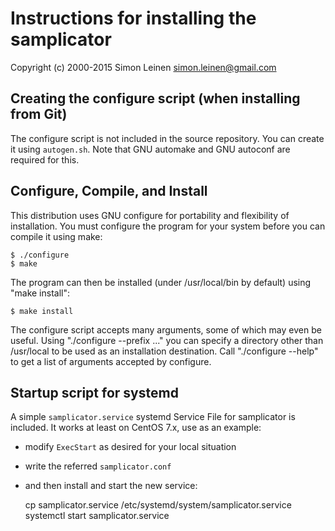Instructions for installing the samplicator
===========================================

Copyright (c) 2000-2015 Simon Leinen  <simon.leinen@gmail.com>

Creating the configure script (when installing from Git)
--------------------------------------------------------

The configure script is not included in the source repository.  You
can create it using `autogen.sh`.  Note that GNU automake and GNU
autoconf are required for this.

Configure, Compile, and Install
-------------------------------

This distribution uses GNU configure for portability and flexibility
of installation.  You must configure the program for your system
before you can compile it using make:

	$ ./configure
	$ make

The program can then be installed (under /usr/local/bin by default)
using "make install":

	$ make install

The configure script accepts many arguments, some of which may even be
useful.  Using "./configure --prefix ..." you can specify a directory
other than /usr/local to be used as an installation destination.  Call
"./configure --help" to get a list of arguments accepted by configure.

Startup script for systemd
--------------------------

A simple `samplicator.service` systemd Service File for samplicator is
included. It works at least on CentOS 7.x, use as an example:

- modify `ExecStart` as desired for your local situation
- write the referred `samplicator.conf`
- and then install and start the new service:

	cp samplicator.service /etc/systemd/system/samplicator.service
	systemctl start samplicator.service
